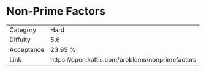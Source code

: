 # Non-Prime Factors

<table>
    <tr>
        <td>Category</td>
        <td>Hard</td>
    </tr>
    <tr>
        <td>Diffulty</td>
        <td>5.6</td>
    </tr>
    <tr>
        <td>Acceptance</td>
        <td>23.95 %</td>
    </tr>
    <tr>
        <td>Link</td>
        <td>https://open.kattis.com/problems/nonprimefactors</td>
    </tr>
</table>